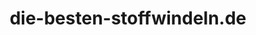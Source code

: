 ---
title: "die-besten-stoffwindeln.de"
url: /reutlingen/die-besten-stoffwindeln-de/
shop: Babysachen
---